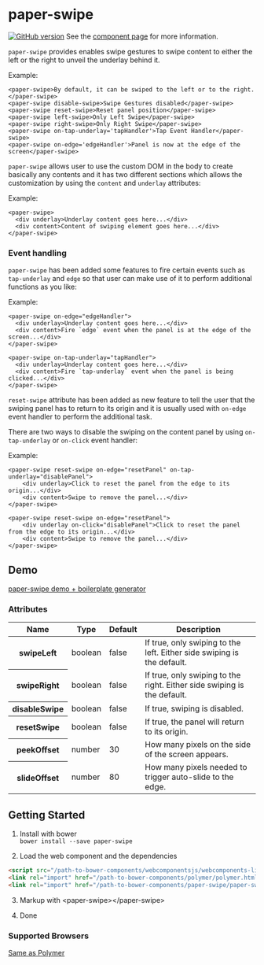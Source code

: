 # paper-swipe
[![GitHub version](https://badge.fury.io/gh/motss%2Fpaper-swipe.svg)](http://badge.fury.io/gh/motss%2Fpaper-swipe)
See the [component page](http://motss.github.io/paper-swipe/components/paper-swipe/) for more information.

`paper-swipe` provides enables swipe gestures to swipe content to either the left or the right to unveil the underlay
behind it.

Example:

    <paper-swipe>By default, it can be swiped to the left or to the right.</paper-swipe>
    <paper-swipe disable-swipe>Swipe Gestures disabled</paper-swipe>
    <paper-swipe reset-swipe>Reset panel position</paper-swipe>
    <paper-swipe left-swipe>Only Left Swipe</paper-swipe>
    <paper-swipe right-swipe>Only Right Swipe</paper-swipe>
    <paper-swipe on-tap-underlay='tapHandler'>Tap Event Handler</paper-swipe>
    <paper-swipe on-edge='edgeHandler'>Panel is now at the edge of the screen</paper-swipe>

`paper-swipe` allows user to use the custom DOM in the body to create basically any contents and it has two different
sections which allows the customization by using the `content` and `underlay` attributes:

Example:

    <paper-swipe>
      <div underlay>Underlay content goes here...</div>
      <div content>Content of swiping element goes here...</div>
    </paper-swipe>

### Event handling

`paper-swipe` has been added some features to fire certain events such as `tap-underlay` and `edge` so that user can
make use of it to perform additional functions as you like:

Example:

    <paper-swipe on-edge="edgeHandler">
      <div underlay>Underlay content goes here...</div>
      <div content>Fire `edge` event when the panel is at the edge of the screen...</div>
    </paper-swipe>

    <paper-swipe on-tap-underlay="tapHandler">
      <div underlay>Underlay content goes here...</div>
      <div content>Fire `tap-underlay` event when the panel is being clicked...</div>
    </paper-swipe>

`reset-swipe` attribute has been added as new feature to tell the user that the swiping panel has to return to its
origin and it is usually used with `on-edge` event handler to perform the additional task.

There are two ways to disable the swiping on the content panel by using `on-tap-underlay` or `on-click` event handler:

Example:

    <paper-swipe reset-swipe on-edge="resetPanel" on-tap-underlay="disablePanel">
        <div underlay>Click to reset the panel from the edge to its origin...</div>
        <div content>Swipe to remove the panel...</div>
    </paper-swipe>

    <paper-swipe reset-swipe on-edge="resetPanel">
        <div underlay on-click="disablePanel">Click to reset the panel from the edge to its origin...</div>
        <div content>Swipe to remove the panel...</div>
    </paper-swipe>

## Demo
[paper-swipe demo + boilerplate generator](http://motss.github.io/paper-swipe/components/paper-swipe/demo/index.html)

### Attributes
<table>
<thead>
<tr>
<th>Name</th>
<th>Type</th>
<th>Default</th>
<th>Description</th>
</tr>
</thead>
<tbody>
<tr>
<th>swipeLeft</th>
<td>boolean</td>
<td>false</td>
<td>If true, only swiping to the left. Either side swiping is the default.</td>
</tr>
<tr>
<th>swipeRight</th>
<td>boolean</td>
<td>false</td>
<td>If true, only swiping to the right. Either side swiping is the default.</td>
</tr>
<tr>
<th>disableSwipe</th>
<td>boolean</td>
<td>false</td>
<td>If true, swiping is disabled.</td>
</tr>
<tr>
<th>resetSwipe</th>
<td>boolean</td>
<td>false</td>
<td>If true, the panel will return to its origin.</td>
</tr>
<tr>
<th>peekOffset</th>
<td>number</td>
<td>30</td>
<td>How many pixels on the side of the screen appears.</td>
</tr>
<tr>
<th>slideOffset</th>
<td>number</td>
<td>80</td>
<td>How many pixels needed to trigger auto-slide to the edge.</td>
</tr>
</tbody>
</table>

## Getting Started

1. Install with bower  
`bower install --save paper-swipe`

2. Load the web component and the dependencies

```html
<script src="/path-to-bower-components/webcomponentsjs/webcomponents-lite.min.js"></script>
<link rel="import" href="/path-to-bower-components/polymer/polymer.html">
<link rel="import" href="/path-to-bower-components/paper-swipe/paper-swipe.html">
```

3. Markup with &lt;paper-swipe&gt;&lt;/paper-swipe&gt;

4. Done

### Supported Browsers

[Same as Polymer](http://www.polymer-project.org/resources/compatibility.html)
